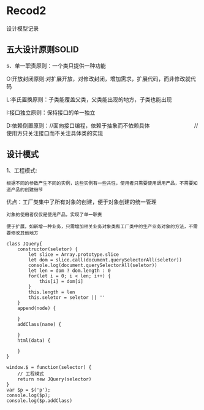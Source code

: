 # Recod2
设计模型记录

## 五大设计原则SOLID

  s、单一职责原则：一个类只提供一种功能
  
  O:开放封闭原则:对扩展开放，对修改封闭，增加需求，扩展代码，而非修改就代码
  
  L:李氏置换原则：子类能覆盖父类，父类能出现的地方，子类也能出现
  
  I:接口独立原则：保持接口的单一独立
  
  D:依赖倒置原则：//面向接口编程，依赖于抽象而不依赖具体
　　　　　　　　//使用方只关注接口而不关注具体类的实现

## 设计模式

1、工程模式:

    根据不同的参数产生不同的实例，这些实例有一些共性，使用者只需要使用调用产品，不需要知道产品的创建细节
  
优点：工厂类集中了所有对象的创建，便于对象创建的统一管理

    对象的使用者仅仅是使用产品，实现了单一职责

    便于扩展，如新增一种业务，只需增加相关业务对象类和工厂类中的生产业务对象的方法，不需要修改其他地方


```
class JQuery{
    constructor(seletor) {
        let slice = Array.prototype.slice
        let dom = slice.call(document.querySelectorAll(seletor))
        console.log(document.querySelectorAll(seletor))
        let len = dom ? dom.length : 0
        for(let i = 0; i < len; i++) {
            this[i] = dom[i]
        }
        this.length = len
        this.seletor = seletor || ''
    }
    append(node) {

    }
    addClass(name) {

    }
    html(data) {

    }
}

window.$ = function(selector) {
    // 工程模式
    return new JQuery(selector)
}
var $p = $('p');
console.log($p);
console.log($p.addClass)
```
